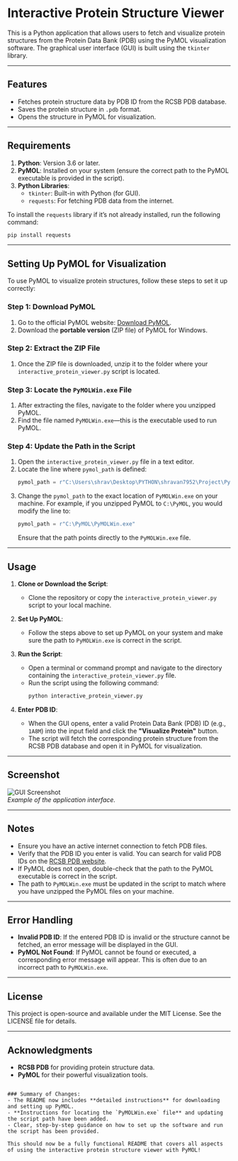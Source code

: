 # Interactive Protein Structure Viewer

This is a Python application that allows users to fetch and visualize protein structures from the Protein Data Bank (PDB) using the PyMOL visualization software. The graphical user interface (GUI) is built using the `tkinter` library.

---

## Features

- Fetches protein structure data by PDB ID from the RCSB PDB database.
- Saves the protein structure in `.pdb` format.
- Opens the structure in PyMOL for visualization.

---

## Requirements

1. **Python**: Version 3.6 or later.
2. **PyMOL**: Installed on your system (ensure the correct path to the PyMOL executable is provided in the script).
3. **Python Libraries**:
   - `tkinter`: Built-in with Python (for GUI).
   - `requests`: For fetching PDB data from the internet.

To install the `requests` library if it’s not already installed, run the following command:

```bash
pip install requests
```

---

## Setting Up PyMOL for Visualization

To use PyMOL to visualize protein structures, follow these steps to set it up correctly:

### Step 1: Download PyMOL

1. Go to the official PyMOL website: [Download PyMOL](https://www.pymol.org/).
2. Download the **portable version** (ZIP file) of PyMOL for Windows.

### Step 2: Extract the ZIP File

1. Once the ZIP file is downloaded, unzip it to the folder where your `interactive_protein_viewer.py` script is located.

### Step 3: Locate the `PyMOLWin.exe` File

1. After extracting the files, navigate to the folder where you unzipped PyMOL.
2. Find the file named `PyMOLWin.exe`—this is the executable used to run PyMOL.

### Step 4: Update the Path in the Script

1. Open the `interactive_protein_viewer.py` file in a text editor.
2. Locate the line where `pymol_path` is defined:
   ```python
   pymol_path = r"C:\Users\shrav\Desktop\PYTHON\shravan7952\Project\PyMOL-3.1.3_appveyor1638-Win64-portable-py310\PyMOL\PyMOLWin.exe"  # Adjust this path as necessary
   ```
3. Change the `pymol_path` to the exact location of `PyMOLWin.exe` on your machine. For example, if you unzipped PyMOL to `C:\PyMOL`, you would modify the line to:
   ```python
   pymol_path = r"C:\PyMOL\PyMOLWin.exe"
   ```
   Ensure that the path points directly to the `PyMOLWin.exe` file.

---

## Usage

1. **Clone or Download the Script**:
   - Clone the repository or copy the `interactive_protein_viewer.py` script to your local machine.

2. **Set Up PyMOL**:
   - Follow the steps above to set up PyMOL on your system and make sure the path to `PyMOLWin.exe` is correct in the script.

3. **Run the Script**:
   - Open a terminal or command prompt and navigate to the directory containing the `interactive_protein_viewer.py` file.
   - Run the script using the following command:
     ```bash
     python interactive_protein_viewer.py
     ```

4. **Enter PDB ID**:
   - When the GUI opens, enter a valid Protein Data Bank (PDB) ID (e.g., `1A8M`) into the input field and click the **"Visualize Protein"** button.
   - The script will fetch the corresponding protein structure from the RCSB PDB database and open it in PyMOL for visualization.

---

## Screenshot

![GUI Screenshot](https://via.placeholder.com/800x600.png?text=Interactive+Protein+Structure+Viewer)  
*Example of the application interface.*

---

## Notes

- Ensure you have an active internet connection to fetch PDB files.
- Verify that the PDB ID you enter is valid. You can search for valid PDB IDs on the [RCSB PDB website](https://www.rcsb.org/).
- If PyMOL does not open, double-check that the path to the PyMOL executable is correct in the script.
- The path to `PyMOLWin.exe` must be updated in the script to match where you have unzipped the PyMOL files on your machine.

---

## Error Handling

- **Invalid PDB ID**: If the entered PDB ID is invalid or the structure cannot be fetched, an error message will be displayed in the GUI.
- **PyMOL Not Found**: If PyMOL cannot be found or executed, a corresponding error message will appear. This is often due to an incorrect path to `PyMOLWin.exe`.

---

## License

This project is open-source and available under the MIT License. See the LICENSE file for details.

---

## Acknowledgments

- **RCSB PDB** for providing protein structure data.
- **PyMOL** for their powerful visualization tools.
```

### Summary of Changes:
- The README now includes **detailed instructions** for downloading and setting up PyMOL.
- **Instructions for locating the `PyMOLWin.exe` file** and updating the script path have been added.
- Clear, step-by-step guidance on how to set up the software and run the script has been provided.

This should now be a fully functional README that covers all aspects of using the interactive protein structure viewer with PyMOL!
